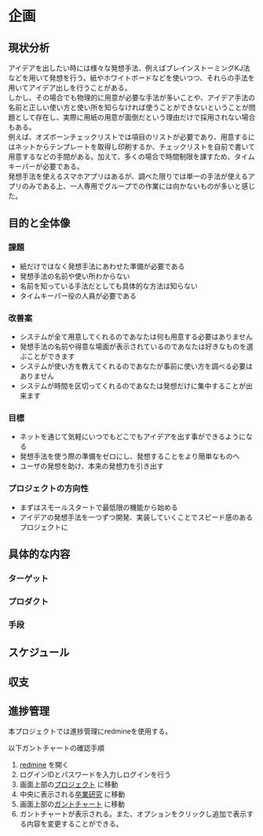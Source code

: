 # 企画

## 現状分析
アイデアを出したい時には様々な発想手法、例えばブレインストーミングKJ法などを用いて発想を行う。紙やホワイトボードなどを使いつつ、それらの手法を用いてアイデア出しを行うことがある。  
しかし、その場合でも物理的に用意が必要な手法が多いことや、アイデア手法の名前と正しい使い方と使い所を知らなければ使うことができないということが問題として存在し、実際に用紙の用意が面倒だという理由だけで採用されない場合もある。  
例えば、オズボーンチェックリストでは項目のリストが必要であり、用意するにはネットからテンプレートを取得し印刷するか、チェックリストを自前で書いて用意するなどの手間がある。加えて、多くの場合で時間制限を課すため、タイムキーパーが必要である。  
発想手法を使えるスマホアプリはあるが、調べた限りでは単一の手法が使えるアプリのみである上、一人専用でグループでの作業には向かないものが多いと感じた。
## 目的と全体像
### 課題
- 紙だけではなく発想手法にあわせた準備が必要である
- 発想手法の名前や使い所わからない
- 名前を知っている手法だとしても具体的な方法は知らない
- タイムキーパー役の人員が必要である

### 改善案
- システムが全て用意してくれるのであなたは何も用意する必要はありません
- 発想手法の名前や得意な場面が表示されているのであなたは好きなものを選ぶことができます
- システムが使い方を教えてくれるのであなたが事前に使い方を調べる必要はありません
- システムが時間を区切ってくれるのであなたは発想だけに集中することが出来ます

### 目標
- ネットを通じて気軽にいつでもどこでもアイデアを出す事ができるようになる
- 発想手法を使う際の準備をゼロにし、発想することをより簡単なものへ
- ユーザの発想を助け、本来の発想力を引き出す

### プロジェクトの方向性
- まずはスモールスタートで最低限の機能から始める
- アイデアの発想手法を一つずつ開発、実装していくことでスピード感のあるプロジェクトに


## 具体的な内容
### ターゲット

### プロダクト

### 手段

## スケジュール


## 収支


## 進捗管理
本プロジェクトでは進捗管理にredmineを使用する。

以下ガントチャートの確認手順  
1. [redmine](http://team5.work/redmine/) を開く  
2. ログインIDとパスワードを入力しログインを行う  
3. 画面上部の[プロジェクト](http://team5.work/redmine/projects) に移動  
4. 中央に表示される[卒業研究](http://team5.work/redmine/projects/sotsuken) に移動  
5. 画面上部の[ガントチャート](http://team5.work/redmine/issues/gantt) に移動  
6. ガントチャートが表示される。また、オプションをクリックし追加で表示する内容を変更することができる。  



